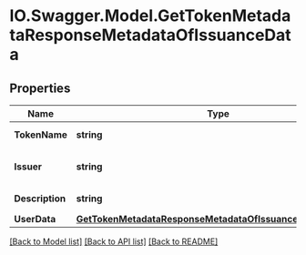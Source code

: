 # IO.Swagger.Model.GetTokenMetadataResponseMetadataOfIssuanceData
## Properties

Name | Type | Description | Notes
------------ | ------------- | ------------- | -------------
**TokenName** | **string** | Token symbol | [optional] 
**Issuer** | **string** | Name of token issuer | [optional] 
**Description** | **string** | Token description | [optional] 
**UserData** | [**GetTokenMetadataResponseMetadataOfIssuanceDataUserData**](GetTokenMetadataResponseMetadataOfIssuanceDataUserData.md) |  | [optional] 

[[Back to Model list]](../README.md#documentation-for-models) [[Back to API list]](../README.md#documentation-for-api-endpoints) [[Back to README]](../README.md)

